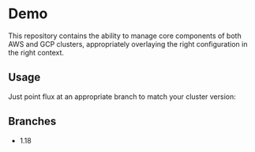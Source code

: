 # Demo

This repository contains the ability to manage core components of both AWS and
GCP clusters, appropriately overlaying the right configuration in the right
context.

## Usage

Just point flux at an appropriate branch to match your cluster version:

## Branches

* 1.18
